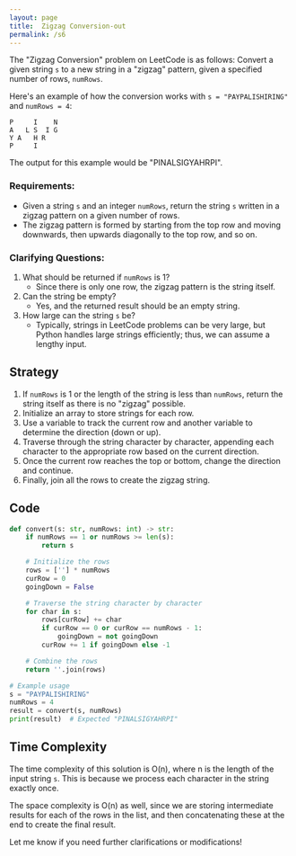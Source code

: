 ```yaml
---
layout: page
title:  Zigzag Conversion-out
permalink: /s6
---
```


The "Zigzag Conversion" problem on LeetCode is as follows:
Convert a given string `s` to a new string in a "zigzag" pattern, given a specified number of rows, `numRows`.

Here's an example of how the conversion works with `s = "PAYPALISHIRING"` and `numRows = 4`:
```
P     I    N
A   L S  I G
Y A   H R
P     I
```
The output for this example would be "PINALSIGYAHRPI".

### Requirements:
- Given a string `s` and an integer `numRows`, return the string `s` written in a zigzag pattern on a given number of rows.
- The zigzag pattern is formed by starting from the top row and moving downwards, then upwards diagonally to the top row, and so on.

### Clarifying Questions:
1. What should be returned if `numRows` is 1?
   - Since there is only one row, the zigzag pattern is the string itself.
2. Can the string be empty?
   - Yes, and the returned result should be an empty string.
3. How large can the string `s` be?
   - Typically, strings in LeetCode problems can be very large, but Python handles large strings efficiently; thus, we can assume a lengthy input.

## Strategy

1. If `numRows` is 1 or the length of the string is less than `numRows`, return the string itself as there is no "zigzag" possible.
2. Initialize an array to store strings for each row.
3. Use a variable to track the current row and another variable to determine the direction (down or up).
4. Traverse through the string character by character, appending each character to the appropriate row based on the current direction.
5. Once the current row reaches the top or bottom, change the direction and continue.
6. Finally, join all the rows to create the zigzag string.

## Code

```python
def convert(s: str, numRows: int) -> str:
    if numRows == 1 or numRows >= len(s):
        return s

    # Initialize the rows
    rows = [''] * numRows
    curRow = 0
    goingDown = False

    # Traverse the string character by character
    for char in s:
        rows[curRow] += char
        if curRow == 0 or curRow == numRows - 1:
            goingDown = not goingDown
        curRow += 1 if goingDown else -1

    # Combine the rows
    return ''.join(rows)

# Example usage
s = "PAYPALISHIRING"
numRows = 4
result = convert(s, numRows)
print(result)  # Expected "PINALSIGYAHRPI"
```

## Time Complexity

The time complexity of this solution is O(n), where n is the length of the input string `s`. This is because we process each character in the string exactly once.

The space complexity is O(n) as well, since we are storing intermediate results for each of the rows in the list, and then concatenating these at the end to create the final result.

Let me know if you need further clarifications or modifications!